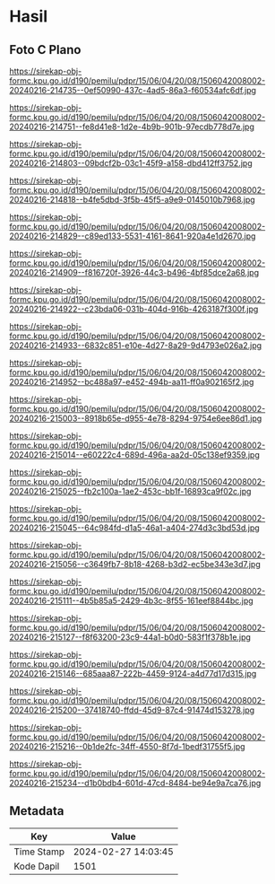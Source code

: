 # Hasil

## Foto C Plano

https://sirekap-obj-formc.kpu.go.id/d190/pemilu/pdpr/15/06/04/20/08/1506042008002-20240216-214735--0ef50990-437c-4ad5-86a3-f60534afc6df.jpg

https://sirekap-obj-formc.kpu.go.id/d190/pemilu/pdpr/15/06/04/20/08/1506042008002-20240216-214751--fe8d41e8-1d2e-4b9b-901b-97ecdb778d7e.jpg

https://sirekap-obj-formc.kpu.go.id/d190/pemilu/pdpr/15/06/04/20/08/1506042008002-20240216-214803--09bdcf2b-03c1-45f9-a158-dbd412ff3752.jpg

https://sirekap-obj-formc.kpu.go.id/d190/pemilu/pdpr/15/06/04/20/08/1506042008002-20240216-214818--b4fe5dbd-3f5b-45f5-a9e9-0145010b7968.jpg

https://sirekap-obj-formc.kpu.go.id/d190/pemilu/pdpr/15/06/04/20/08/1506042008002-20240216-214829--c89ed133-5531-4161-8641-920a4e1d2670.jpg

https://sirekap-obj-formc.kpu.go.id/d190/pemilu/pdpr/15/06/04/20/08/1506042008002-20240216-214909--f816720f-3926-44c3-b496-4bf85dce2a68.jpg

https://sirekap-obj-formc.kpu.go.id/d190/pemilu/pdpr/15/06/04/20/08/1506042008002-20240216-214922--c23bda06-031b-404d-916b-4263187f300f.jpg

https://sirekap-obj-formc.kpu.go.id/d190/pemilu/pdpr/15/06/04/20/08/1506042008002-20240216-214933--6832c851-e10e-4d27-8a29-9d4793e026a2.jpg

https://sirekap-obj-formc.kpu.go.id/d190/pemilu/pdpr/15/06/04/20/08/1506042008002-20240216-214952--bc488a97-e452-494b-aa11-ff0a902165f2.jpg

https://sirekap-obj-formc.kpu.go.id/d190/pemilu/pdpr/15/06/04/20/08/1506042008002-20240216-215003--8918b65e-d955-4e78-8294-9754e6ee86d1.jpg

https://sirekap-obj-formc.kpu.go.id/d190/pemilu/pdpr/15/06/04/20/08/1506042008002-20240216-215014--e60222c4-689d-496a-aa2d-05c138ef9359.jpg

https://sirekap-obj-formc.kpu.go.id/d190/pemilu/pdpr/15/06/04/20/08/1506042008002-20240216-215025--fb2c100a-1ae2-453c-bb1f-16893ca9f02c.jpg

https://sirekap-obj-formc.kpu.go.id/d190/pemilu/pdpr/15/06/04/20/08/1506042008002-20240216-215045--64c984fd-d1a5-46a1-a404-274d3c3bd53d.jpg

https://sirekap-obj-formc.kpu.go.id/d190/pemilu/pdpr/15/06/04/20/08/1506042008002-20240216-215056--c3649fb7-8b18-4268-b3d2-ec5be343e3d7.jpg

https://sirekap-obj-formc.kpu.go.id/d190/pemilu/pdpr/15/06/04/20/08/1506042008002-20240216-215111--4b5b85a5-2429-4b3c-8f55-161eef8844bc.jpg

https://sirekap-obj-formc.kpu.go.id/d190/pemilu/pdpr/15/06/04/20/08/1506042008002-20240216-215127--f8f63200-23c9-44a1-b0d0-583f1f378b1e.jpg

https://sirekap-obj-formc.kpu.go.id/d190/pemilu/pdpr/15/06/04/20/08/1506042008002-20240216-215146--685aaa87-222b-4459-9124-a4d77d17d315.jpg

https://sirekap-obj-formc.kpu.go.id/d190/pemilu/pdpr/15/06/04/20/08/1506042008002-20240216-215200--37418740-ffdd-45d9-87c4-91474d153278.jpg

https://sirekap-obj-formc.kpu.go.id/d190/pemilu/pdpr/15/06/04/20/08/1506042008002-20240216-215216--0b1de2fc-34ff-4550-8f7d-1bedf31755f5.jpg

https://sirekap-obj-formc.kpu.go.id/d190/pemilu/pdpr/15/06/04/20/08/1506042008002-20240216-215234--d1b0bdb4-601d-47cd-8484-be94e9a7ca76.jpg


## Metadata

| Key        | Value               |
| ---------- | ------------------- |
| Time Stamp | 2024-02-27 14:03:45 |
| Kode Dapil | 1501                |



